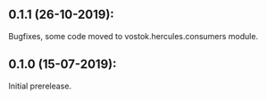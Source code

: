 ## 0.1.1 (26-10-2019):

Bugfixes, some code moved to vostok.hercules.consumers module.

## 0.1.0 (15-07-2019): 

Initial prerelease.